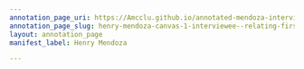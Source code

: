 ```yaml
---
annotation_page_uri: https://Amcclu.github.io/annotated-mendoza-interview/annotations/henry-mendoza-canvas-1-interviewee--relating-firsthand-experience--reminiscing.json
annotation_page_slug: henry-mendoza-canvas-1-interviewee--relating-firsthand-experience--reminiscing
layout: annotation_page
manifest_label: Henry Mendoza

---
```

